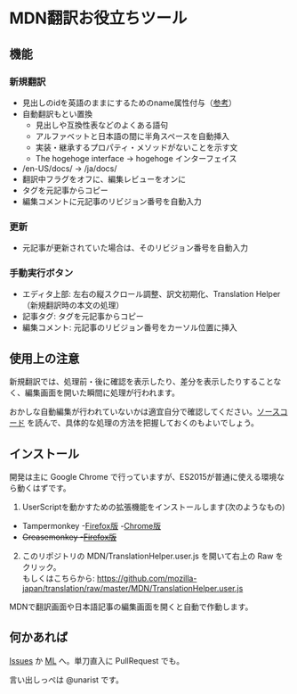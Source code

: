 # MDN翻訳お役立ちツール

## 機能

### 新規翻訳

- 見出しのidを英語のままにするためのname属性付与（[参考](TranslationHelper.user.js)）
- 自動翻訳もとい置換
  - 見出しや互換性表などのよくある語句
  - アルファベットと日本語の間に半角スペースを自動挿入
  - 実装・継承するプロパティ・メソッドがないことを示す文
  - The hogehoge interface → hogehoge インターフェイス
- /en-US/docs/ → /ja/docs/
- 翻訳中フラグをオフに、編集レビューをオンに
- タグを元記事からコピー
- 編集コメントに元記事のリビジョン番号を自動入力

### 更新

- 元記事が更新されていた場合は、そのリビジョン番号を自動入力

### 手動実行ボタン

- エディタ上部: 左右の縦スクロール調整、訳文初期化、Translation Helper（新規翻訳時の本文の処理）
- 記事タグ: タグを元記事からコピー
- 編集コメント: 元記事のリビジョン番号をカーソル位置に挿入

## 使用上の注意

新規翻訳では、処理前・後に確認を表示したり、差分を表示したりすることなく、編集画面を開いた瞬間に処理が行われます。

おかしな自動編集が行われていないかは適宜自分で確認してください。[ソースコード](TranslationHelper.user.js)
を読んで、具体的な処理の方法を把握しておくのもよいでしょう。

## インストール

開発は主に Google Chrome で行っていますが、ES2015が普通に使える環境なら動くはずです。

1. UserScriptを動かすための拡張機能をインストールします(次のようなもの)
 - Tampermonkey
  -[Firefox版](https://addons.mozilla.org/ja/firefox/addon/tampermonkey/) 
  -[Chrome版](https://chrome.google.com/webstore/detail/tampermonkey/dhdgffkkebhmkfjojejmpbldmpobfkfo)
 - <del>Greasemonkey
  -[Firefox版](https://addons.mozilla.org/ja/firefox/addon/greasemonkey/)</del>
2. このリポジトリの MDN/TranslationHelper.user.js を開いて右上の Raw をクリック。  
もしくはこちらから: https://github.com/mozilla-japan/translation/raw/master/MDN/TranslationHelper.user.js

MDNで翻訳画面や日本語記事の編集画面を開くと自動で作動します。

## 何かあれば

[Issues](https://github.com/mozilla-japan/translation/issues?q=is%3Aissue+is%3Aopen+sort%3Aupdated-desc+label%3ATranslationHelper) か [ML](https://groups.google.com/forum/#!forum/mozilla-translations-ja) へ。単刀直入に PullRequest でも。

言い出しっぺは @unarist です。

